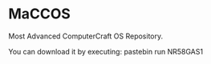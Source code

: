 # MaCCOS
Most Advanced ComputerCraft OS Repository.

You can download it by executing: pastebin run NR58GAS1
